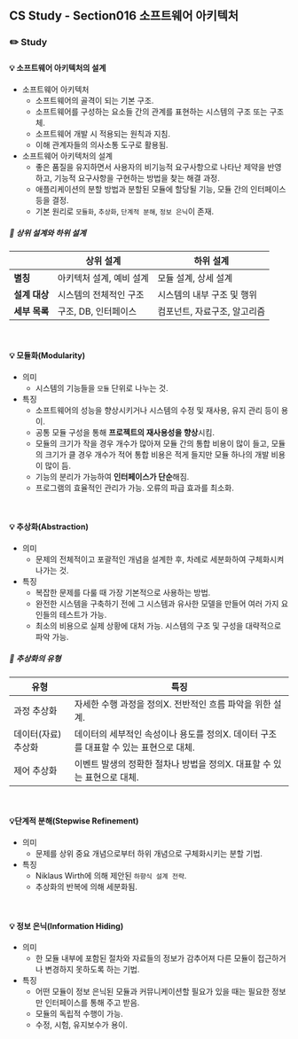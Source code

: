 ## CS Study - Section016 소프트웨어 아키텍처 
### ✏️ Study
#### 💡 소프트웨어 아키텍처의 설계
- 소프트웨어 아키텍처
  - 소프트웨어의 골격이 되는 기본 구조.
  - 소프트웨어를 구성하는 요소들 간의 관계를 표현하는 시스템의 구조 또는 구조체.
  - 소프트웨어 개발 시 적용되는 원칙과 지침.
  - 이해 관계자들의 의사소통 도구로 활용됨.
- 소프트웨어 아키텍처의 설계
  - 좋은 품질을 유지하면서 사용자의 비기능적 요구사항으로 나타난 제약을 반영하고, 기능적 요구사항을 구현하는 방법을 찾는 해결 과정.
  - 애플리케이션의 분할 방법과 분할된 모듈에 할당될 기능, 모듈 간의 인터페이스 등을 결정.
  - 기본 원리로 `모듈화`, `추상화`, `단계적 분해`, `정보 은닉`이 존재.

##### 🔖 상위 설계와 하위 설계
|           | 상위 설계 | 하위 설계 |
|------------------|-------|-------------------|
| **별칭** | 아키텍처 설계, 예비 설계 | 모듈 설계, 상세 설계 |
| **설계 대상** | 시스템의 전체적인 구조 | 시스템의 내부 구조 및 행위 |
| **세부 목록** | 구조, DB, 인터페이스 | 컴포넌트, 자료구조, 알고리즘 |
<br>

#### 💡 모듈화(Modularity)
- 의미
  - 시스템의 기능들을 `모듈` 단위로 나누는 것.
- 특징
  - 소프트웨어의 성능을 향상시키거나 시스템의 수정 및 재사용, 유지 관리 등이 용이.
  - 공통 모듈 구성을 통해 **프로젝트의 재사용성을 향상**시킴.
  - 모듈의 크기가 작을 경우 개수가 많아져 모듈 간의 통합 비용이 많이 들고, 모듈의 크기가 클 경우 개수가 적어 통합 비용은 적게 들지만 모듈 하나의 개발 비용이 많이 듬.
  - 기능의 분리가 가능하여 **인터페이스가 단순**해짐.
  - 프로그램의 효율적인 관리가 가능. 오류의 파급 효과를 최소화.
<br>

#### 💡 추상화(Abstraction)
- 의미
  - 문제의 전체적이고 포괄적인 개념을 설계한 후, 차례로 세분화하여 구체화시켜 나가는 것.
- 특징
  - 복잡한 문제를 다룰 때 가장 기본적으로 사용하는 방법.
  - 완전한 시스템을 구축하기 전에 그 시스템과 유사한 모델을 만들어 여러 가지 요인들의 테스트가 가능.
  - 최소의 비용으로 실제 상황에 대처 가능. 시스템의 구조 및 구성을 대략적으로 파악 가능.
 
##### 🔖 추상화의 유형
| 유형 | 특징 |
|---------|-------------------|
| 과정 추상화 | 자세한 수행 과정을 정의X. 전반적인 흐름 파악을 위한 설계. |
| 데이터(자료) 추상화 | 데이터의 세부적인 속성이나 용도를 정의X. 데이터 구조를 대표할 수 있는 표현으로 대체. |
| 제어 추상화 | 이벤트 발생의 정확한 절차나 방법을 정의X. 대표할 수 있는 표현으로 대체. |
<br>

#### 💡단계적 분해(Stepwise Refinement)
- 의미
  - 문제를 상위 중요 개념으로부터 하위 개념으로 구체화시키는 분할 기법.
- 특징
  - Niklaus Wirth에 의해 제안된 `하향식 설계 전략`.
  - 추상화의 반복에 의해 세분화됨.
<br>

#### 💡 정보 은닉(Information Hiding)
- 의미
  - 한 모듈 내부에 포함된 절차와 자료들의 정보가 감추어져 다른 모듈이 접근하거나 변경하지 못하도록 하는 기법.
- 특징
  - 어떤 모듈이 정보 은닉된 모듈과 커뮤니케이션할 필요가 있을 때는 필요한 정보만 인터페이스를 통해 주고 받음.
  - 모듈의 독립적 수행이 가능.
  - 수정, 시험, 유지보수가 용이.